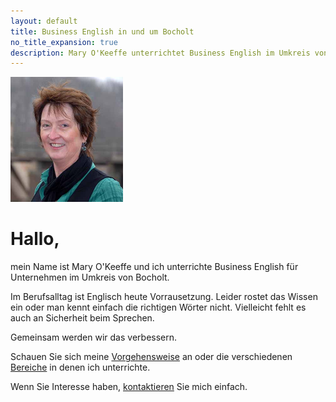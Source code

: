 ```yaml
---
layout: default
title: Business English in und um Bocholt
no_title_expansion: true
description: Mary O'Keeffe unterrichtet Business English im Umkreis von Bocholt.
---
```

<img class="mary" width="180" height="200" src="img/mary.jpg" alt="">

# Hallo,

mein Name ist Mary O'Keeffe und ich unterrichte Business English für Unternehmen im Umkreis von Bocholt.

Im Berufsalltag ist Englisch heute Vorrausetzung. Leider rostet das Wissen ein oder man kennt einfach die richtigen Wörter nicht. Vielleicht fehlt es auch an Sicherheit beim Sprechen.

Gemeinsam werden wir das verbessern.

Schauen Sie sich meine [Vorgehensweise](vorgehensweise) an oder die verschiedenen [Bereiche](bereiche) in denen ich unterrichte.

Wenn Sie Interesse haben, [kontaktieren](kontakt) Sie mich einfach.
